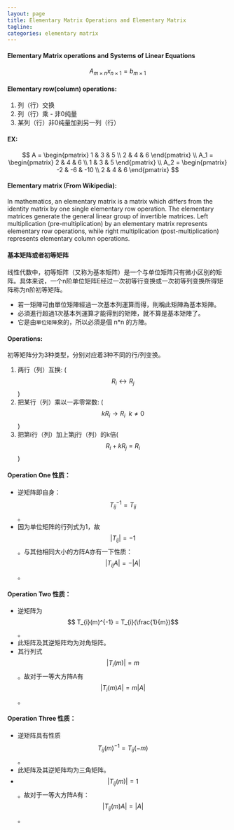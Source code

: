 ```yaml
---
layout: page
title: Elementary Matrix Operations and Elementary Matrix
tagline:
categories: elementary matrix
---
```




#### Elementary Matrix operations and Systems of Linear Equations
$$ A_{m \times n} x_{n \times 1} = b_{m \times 1} $$

#### Elementary row(column) operations:
1. 列（行）交换
2. 列（行）乘 - 非0纯量
3. 某列（行）非0纯量加到另一列（行）

#### EX:
$$
A = \begin{pmatrix} 1 & 3 & 5 \\ 2 & 4 & 6 \end{pmatrix} \\
A_1 = \begin{pmatrix} 2 & 4 & 6 \\ 1 & 3 & 5 \end{pmatrix} \\
A_2 = \begin{pmatrix} -2 & -6 & -10 \\ 2 & 4 & 6 \end{pmatrix}
$$

#### Elementary matrix (From Wikipedia):  
In mathematics, an elementary matrix is a matrix which differs from the identity matrix by one single elementary row operation. The elementary matrices generate the general linear group of invertible matrices. Left multiplication (pre-multiplication) by an elementary matrix represents elementary row operations, while right multiplication (post-multiplication) represents elementary column operations. 

#### 基本矩阵或者初等矩阵
线性代数中，初等矩阵（又称为基本矩阵）是一个与单位矩阵只有微小区别的矩阵。具体来说，一个n阶单位矩阵E经过一次初等行变换或一次初等列变换所得矩阵称为n阶初等矩阵。
 
- 若一矩陣可由單位矩陣經過一次基本列運算而得，則稱此矩陣為基本矩陣。
- 必須進行超過1次基本列運算才能得到的矩陣，就不算是基本矩陣了。
- 它是由`單位矩陣`來的，所以必須是個 n*n 的方陣。

#### Operations:
初等矩阵分为3种类型，分别对应着3种不同的行/列变换。

1. 两行（列）互换: ($$ R_i \leftrightarrow R_j $$)
2. 把某行（列）乘以一非零常数: ($$ kR_i \rightarrow R_i \ \  k \ne 0 $$)
3. 把第i行（列）加上第j行（列）的k倍($$ R_i + kR_j = R_i $$)

#### Operation One 性质：
- 逆矩阵即自身：$$ T_{ij}^{-1} = T_{ij} $$。
- 因为单位矩阵的行列式为1，故 $$ \vert T_{ij}\vert =-1$$。与其他相同大小的方阵A亦有一下性质：$$ \vert T_{ij}A \vert = - \vert A \vert  $$。

#### Operation Two 性质：
- 逆矩阵为$$ T_{i}(m)^{-1} = T_{i}(\frac{1}{m})$$。
- 此矩阵及其逆矩阵均为对角矩阵。
- 其行列式$$ \vert T_{i}(m) \vert =m$$。故对于一等大方阵A有$$ \vert T_{i}(m)A \vert =m \vert A \vert$$。

#### Operation Three 性质：
- 逆矩阵具有性质$$T_{ij}(m)^{-1}=T_{ij}(-m)$$。
- 此矩阵及其逆矩阵均为三角矩阵。
- $$ \vert T_{ij}(m)\vert=1$$。故对于一等大方阵A有：$$ \vert T_{ij}(m)A \vert = \vert A \vert $$。
